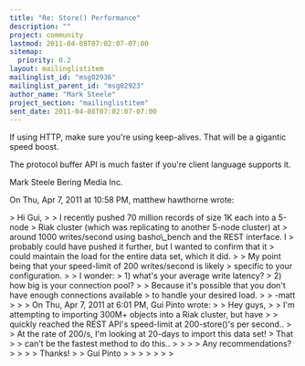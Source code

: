 ```yaml
---
title: "Re: Store() Performance"
description: ""
project: community
lastmod: 2011-04-08T07:02:07-07:00
sitemap:
  priority: 0.2
layout: mailinglistitem
mailinglist_id: "msg02936"
mailinglist_parent_id: "msg02923"
author_name: "Mark Steele"
project_section: "mailinglistitem"
sent_date: 2011-04-08T07:02:07-07:00
---
```



If using HTTP, make sure you're using keep-alives. That will be a gigantic
speed boost.

The protocol buffer API is much faster if you're client language supports
it.


Mark Steele
Bering Media Inc.


On Thu, Apr 7, 2011 at 10:58 PM, matthew hawthorne wrote:

&gt; Hi Gui,
&gt;
&gt; I recently pushed 70 million records of size 1K each into a 5-node
&gt; Riak cluster (which was replicating to another 5-node cluster) at
&gt; around 1000 writes/second using basho\\_bench and the REST interface. I
&gt; probably could have pushed it further, but I wanted to confirm that it
&gt; could maintain the load for the entire data set, which it did.
&gt;
&gt; My point being that your speed-limit of 200 writes/second is likely
&gt; specific to your configuration.
&gt;
&gt; I wonder:
&gt; 1) what's your average write latency?
&gt; 2) how big is your connection pool?
&gt;
&gt; Because it's possible that you don't have enough connections available
&gt; to handle your desired load.
&gt;
&gt; -matt
&gt;
&gt;
&gt; On Thu, Apr 7, 2011 at 6:01 PM, Gui Pinto  wrote:
&gt; &gt; Hey guys,
&gt; &gt; I'm attempting to importing 300M+ objects into a Riak cluster, but have
&gt; &gt; quickly reached the REST API's speed-limit at 200-store()'s per second..
&gt; &gt; At the rate of 200/s, I'm looking at 20-days to import this data set!
&gt; That
&gt; &gt; can't be the fastest method to do this..
&gt; &gt;
&gt; &gt; Any recommendations?
&gt; &gt;
&gt; &gt; Thanks!
&gt; &gt; Gui Pinto
&gt; &gt;
&gt; &gt;
&gt; &gt;
&gt;

